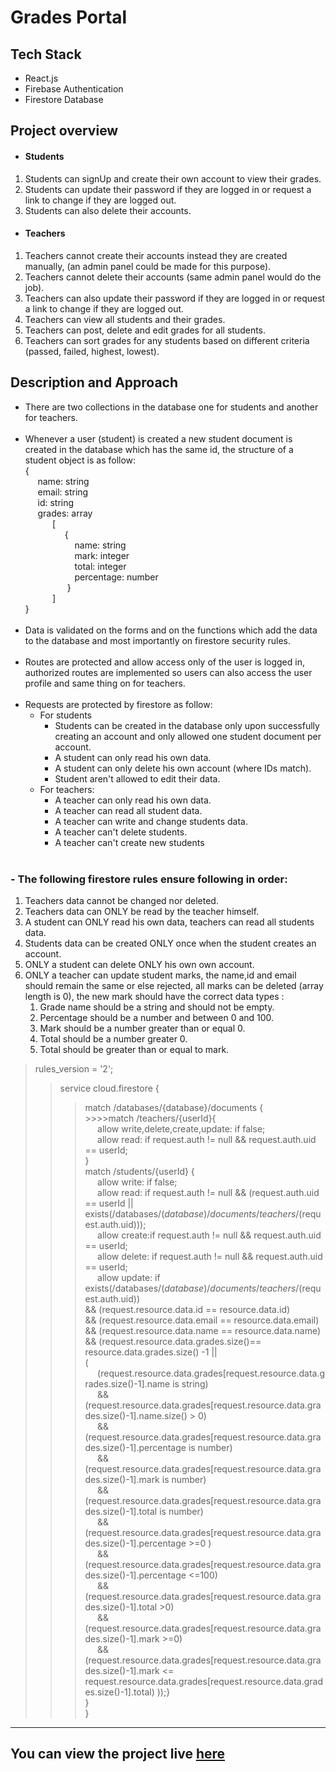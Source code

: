 # Grades Portal  

## Tech Stack
- React.js 
- Firebase Authentication
- Firestore Database

## Project overview

- #### Students 
1. Students can signUp and create their own account to view their grades.
2. Students can update their password if they are logged in or request a link to change if they are logged out.
3. Students can also delete their accounts. 

- #### Teachers
1. Teachers cannot create their accounts instead they are created manually, (an admin panel could be made for this purpose).
2. Teachers cannot delete their accounts (same admin panel would do the job).
3. Teachers can also update their password if they are logged in or request a link to change if they are logged out.
4. Teachers can view all students and their grades.
5. Teachers can post, delete and edit grades for all students.
6. Teachers can sort grades for any students based on different criteria (passed, failed, highest, lowest).

## Description and Approach 

- There are two collections in the database one for students and another for teachers.<br><br>
- Whenever a user (student) is created a new student document is created in the database which has the same id, the structure of a student object is as follow:<br/>
{<br>&nbsp;&nbsp;&nbsp;&nbsp;&nbsp;name: string<br> &nbsp;&nbsp;&nbsp;&nbsp;&nbsp;email: string<br>&nbsp;&nbsp;&nbsp;&nbsp;&nbsp;id: string<br>&nbsp;&nbsp;&nbsp;&nbsp;&nbsp;grades: array<br>&nbsp;&nbsp;&nbsp;&nbsp;&nbsp;&nbsp;&nbsp;&nbsp;&nbsp;&nbsp;&nbsp;[ <br>&nbsp;&nbsp;&nbsp;&nbsp;&nbsp;&nbsp;&nbsp;&nbsp;&nbsp;&nbsp;&nbsp;&nbsp;&nbsp;&nbsp;&nbsp;&nbsp;{ <br>&nbsp;&nbsp;&nbsp;&nbsp;&nbsp;&nbsp;&nbsp;&nbsp;&nbsp;&nbsp;&nbsp;&nbsp;&nbsp;&nbsp;&nbsp;&nbsp;&nbsp;&nbsp;&nbsp;&nbsp;name: string<br>&nbsp;&nbsp;&nbsp;&nbsp;&nbsp;&nbsp;&nbsp;&nbsp;&nbsp;&nbsp;&nbsp;&nbsp;&nbsp;&nbsp;&nbsp;&nbsp;&nbsp;&nbsp;&nbsp;&nbsp;mark: integer<br>&nbsp;&nbsp;&nbsp;&nbsp;&nbsp;&nbsp;&nbsp;&nbsp;&nbsp;&nbsp;&nbsp;&nbsp;&nbsp;&nbsp;&nbsp;&nbsp;&nbsp;&nbsp;&nbsp;&nbsp;total: integer<br>&nbsp;&nbsp;&nbsp;&nbsp;&nbsp;&nbsp;&nbsp;&nbsp;&nbsp;&nbsp;&nbsp;&nbsp;&nbsp;&nbsp;&nbsp;&nbsp;&nbsp;&nbsp;&nbsp;&nbsp;percentage: number<br>&nbsp;&nbsp;&nbsp;&nbsp;&nbsp;&nbsp;&nbsp;&nbsp;&nbsp;&nbsp;&nbsp;&nbsp;&nbsp;&nbsp;&nbsp;&nbsp;&nbsp;}<br>&nbsp;&nbsp;&nbsp;&nbsp;&nbsp;&nbsp;&nbsp;&nbsp;&nbsp;&nbsp;&nbsp;]<br>}<br><br>
- Data is validated on the forms and on the functions which add the data to the database and most importantly on firestore security rules.<br><br>
- Routes are protected and allow access only of the user is logged in, authorized routes are implemented so users can also access the user profile and same thing on for teachers.<br><br>
- Requests are protected by firestore as follow: 
    * For students
        + Students can be created in the database only upon successfully creating an account and only allowed one student document per account.
        + A student can only read his own data.
        + A student can only delete his own account (where IDs match).
        + Student aren't allowed to edit their data.
    * For teachers:
        + A teacher can only read his own data.
        + A teacher can read all student data.
        + A teacher can write and change students data.
        + A teacher can't delete students.
        + A teacher can't create new students
<br><br>
### - The following firestore rules ensure following in order:
1. Teachers data cannot be changed nor deleted.
2. Teachers data can ONLY be read by the teacher himself.
3. A student can ONLY read his own data, teachers can read all students data.
4. Students data can be created ONLY once when the student creates an account.
5. ONLY a student can delete ONLY his own own account.
6. ONLY a teacher can update student marks, the name,id and email should remain the same or else rejected, all marks can be deleted (array length is 0), the new mark should have the correct data types :
    1. Grade name should be a string and should not be empty.
    2. Percentage should be a number and between 0 and 100.
    3. Mark should be a number greater than or equal 0.
    4. Total should be a number greater 0.
    5. Total should be greater than or equal to mark.
>rules_version = '2';
>> service cloud.firestore {
  >>> match /databases/{database}/documents {<br>
    >>>>match /teachers/{userId}{<br>
    	&nbsp;&nbsp;&nbsp;&nbsp;&nbsp;allow write,delete,create,update: if false;<br>
    	&nbsp;&nbsp;&nbsp;&nbsp;&nbsp;allow read: if request.auth != null && request.auth.uid == userId;<br>
    }<br>
    match /students/{userId} {<br>
    	&nbsp;&nbsp;&nbsp;&nbsp;&nbsp;allow write: if false;<br>
        &nbsp;&nbsp;&nbsp;&nbsp;&nbsp;allow read: if request.auth != null && (request.auth.uid == userId || exists(/databases/$(database)/documents/teachers/$(request.auth.uid)));<br>
        &nbsp;&nbsp;&nbsp;&nbsp;&nbsp;allow create:if request.auth != null && request.auth.uid == userId;<br>
      &nbsp;&nbsp;&nbsp;&nbsp;&nbsp;allow delete: if request.auth != null && request.auth.uid == userId;<br>
      &nbsp;&nbsp;&nbsp;&nbsp;&nbsp;allow update: if exists(/databases/$(database)/documents/teachers/$(request.auth.uid)) 
      <br>&& (request.resource.data.id == resource.data.id)<br>
      && (request.resource.data.email == resource.data.email)<br>
      && (request.resource.data.name == resource.data.name)<br>
      && (request.resource.data.grades.size()== resource.data.grades.size() -1 ||<br>
      (<br>
      &nbsp;&nbsp;&nbsp;&nbsp;&nbsp;(request.resource.data.grades[request.resource.data.grades.size()-1].name is string)<br>
      &nbsp;&nbsp;&nbsp;&nbsp;&nbsp;&& (request.resource.data.grades[request.resource.data.grades.size()-1].name.size() > 0)<br>
      &nbsp;&nbsp;&nbsp;&nbsp;&nbsp;&&(request.resource.data.grades[request.resource.data.grades.size()-1].percentage is number)<br>
      &nbsp;&nbsp;&nbsp;&nbsp;&nbsp;&& (request.resource.data.grades[request.resource.data.grades.size()-1].mark is number)<br>
      &nbsp;&nbsp;&nbsp;&nbsp;&nbsp;&& (request.resource.data.grades[request.resource.data.grades.size()-1].total is number)<br>
      &nbsp;&nbsp;&nbsp;&nbsp;&nbsp;&& (request.resource.data.grades[request.resource.data.grades.size()-1].percentage >=0 )<br>
      &nbsp;&nbsp;&nbsp;&nbsp;&nbsp;&& (request.resource.data.grades[request.resource.data.grades.size()-1].percentage <=100)<br>
      &nbsp;&nbsp;&nbsp;&nbsp;&nbsp;&& (request.resource.data.grades[request.resource.data.grades.size()-1].total >0)<br>
      &nbsp;&nbsp;&nbsp;&nbsp;&nbsp;&& (request.resource.data.grades[request.resource.data.grades.size()-1].mark >=0)<br>
      &nbsp;&nbsp;&nbsp;&nbsp;&nbsp;&& (request.resource.data.grades[request.resource.data.grades.size()-1].mark <= request.resource.data.grades[request.resource.data.grades.size()-1].total)
      ));}<br>
    }<br>
}<br>


---
## You can view the project live [here](https://zaidrasheed.github.io/grades_portal/)